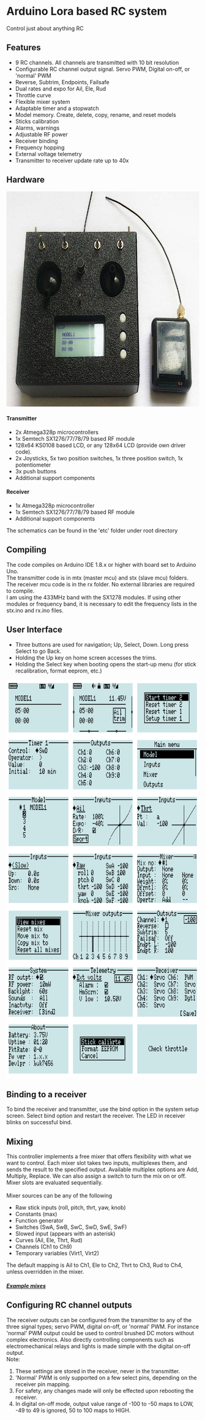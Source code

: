 # Arduino Lora based RC system
Control just about anything RC

## Features
- 9 RC channels. All channels are transmitted with 10 bit resolution
- Configurable RC channel output signal. Servo PWM, Digital on-off, or 'normal' PWM
- Reverse, Subtrim, Endpoints, Failsafe
- Dual rates and expo for Ail, Ele, Rud
- Throttle curve
- Flexible mixer system
- Adaptable timer and a stopwatch
- Model memory. Create, delete, copy, rename, and reset models
- Sticks calibration
- Alarms, warnings
- Adjustable RF power
- Receiver binding
- Frequency hopping
- External voltage telemetry
- Transmitter to receiver update rate up to 40x

## Hardware
<p align="center">
<img src="img1.jpg" width="785" height="560"/>
</p>

#### Transmitter
- 2x Atmega328p microcontrollers
- 1x Semtech SX1276/77/78/79 based RF module 
- 128x64 KS0108 based LCD, or any 128x64 LCD (provide own driver code).
- 2x Joysticks, 5x two position switches, 1x three position switch, 1x potentiometer
- 3x push buttons
- Additional support components

#### Receiver
- 1x Atmega328p microcontroller
- 1x Semtech SX1276/77/78/79 based RF module
- Additional support components

The schematics can be found in the 'etc' folder under root directory

## Compiling
The code compiles on Arduino IDE 1.8.x or higher with board set to Arduino Uno. 
<br>The transmitter code is in mtx (master mcu) and stx (slave mcu) folders. The receiver mcu code is in 
the rx folder. No external libraries are required to compile.
<br>I am using the 433MHz band with the SX1278 modules. If using other modules or frequency band, it is 
necessary to edit the frequency lists in the stx.ino and rx.ino files. 

## User Interface
- Three buttons are used for navigation; Up, Select, Down. Long press Select to go Back. 
- Holding the Up key on home screen accesses the trims.
- Holding the Select key when booting opens the start-up menu (for stick recalibration, format eeprom, etc.)

<p align="center">
<img src="img2.png" width="828" height="1036"/>
</p>

## Binding to a receiver 
To bind the receiver and transmitter, use the bind option in the system setup screen. 
Select bind option and restart the receiver. The LED in receiver blinks on successful bind.

## Mixing
This controller implements a free mixer that offers flexibility with what we want to control. 
Each mixer slot takes two inputs, multiplexes them, and sends the result to the specified output. 
Available multiplex options are Add, Multiply, Replace. We can also assign a switch to turn the mix on or off.
Mixer slots are evaluated sequentially. 
<br>
<br> Mixer sources can be any of the following
- Raw stick inputs (roll, pitch, thrt, yaw, knob)
- Constants (max)
- Function generator
- Switches (SwA, SwB, SwC, SwD, SwE, SwF)
- Slowed input (appears with an asterisk)
- Curves (Ail, Ele, Thrt, Rud)
- Channels (Ch1 to Ch9)
- Temporary variables (Virt1, Virt2)

The default mapping is Ail to Ch1, Ele to Ch2, Thrt to Ch3, Rud to Ch4, unless overridden in the mixer.

##### [Example mixes](mixer.md)

## Configuring RC channel outputs
The receiver outputs can be configured from the transmitter to any of the three signal types; servo PWM, digital on-off, or 'normal' PWM.
For instance 'normal' PWM output could be used to control brushed DC motors without complex electronics. Also directly controlling 
components such as electromechanical relays and lights is made simple with the digital on-off output.
<br>Note: 
1. These settings are stored in the receiver, never in the transmitter.
2. 'Normal' PWM is only supported on a few select pins, depending on the receiver pin mapping. 
3. For safety, any changes made will only be effected upon rebooting the receiver.
4. In digital on-off mode, output value range of -100 to -50 maps to LOW, -49 to 49 is ignored, 50 to 100 maps to HIGH.

